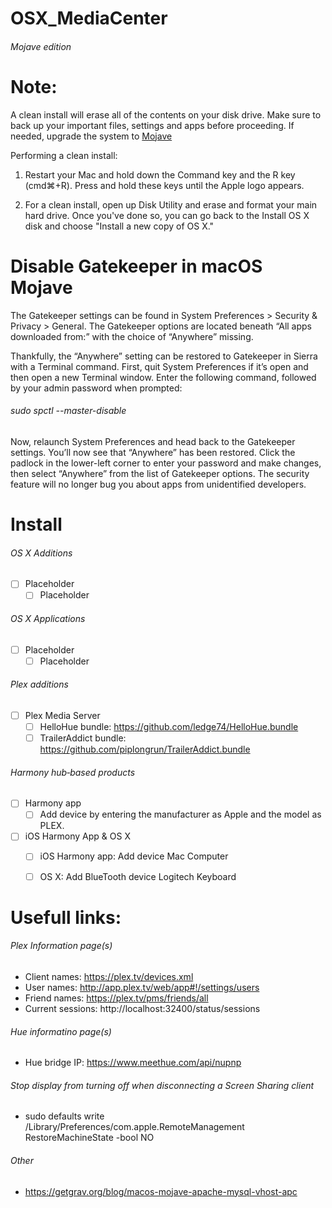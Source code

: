 # OSX_MediaCenter
###### Mojave edition

Note:
=====
A clean install will erase all of the contents on your disk drive. Make sure to back up your important files, settings and apps before proceeding. If needed, upgrade the system to [Mojave](https://support.apple.com/macos/mojave)

Performing a clean install:

1. Restart your Mac and hold down the Command key and the R key (cmd⌘+R). Press and hold these keys until the Apple logo appears.

2. For a clean install, open up Disk Utility and erase and format your main hard drive. Once you've done so, you can go back to the Install OS X disk and choose "Install a new copy of OS X."


Disable Gatekeeper in macOS Mojave
=====
The Gatekeeper settings can be found in System Preferences > Security & Privacy > General. The Gatekeeper options are located beneath “All apps downloaded from:” with the choice of “Anywhere” missing.

Thankfully, the “Anywhere” setting can be restored to Gatekeeper in Sierra with a Terminal command. First, quit System Preferences if it’s open and then open a new Terminal window. Enter the following command, followed by your admin password when prompted:

###### sudo spctl --master-disable

Now, relaunch System Preferences and head back to the Gatekeeper settings. You’ll now see that “Anywhere” has been restored. Click the padlock in the lower-left corner to enter your password and make changes, then select “Anywhere” from the list of Gatekeeper options. The security feature will no longer bug you about apps from unidentified developers.


Install 
=====
###### OS X Additions
- [ ] Placeholder
  * [ ] Placeholder

###### OS X Applications
- [ ] Placeholder
  * [ ] Placeholder

###### Plex additions
- [ ] Plex Media Server
  * [ ] HelloHue bundle: https://github.com/ledge74/HelloHue.bundle
  * [ ] TrailerAddict bundle: https://github.com/piplongrun/TrailerAddict.bundle

###### Harmony hub‑based products
- [ ] Harmony app
  * [ ] Add device by entering the manufacturer as Apple and the model as PLEX.
- [ ] iOS Harmony App & OS X
  * [ ] iOS Harmony app: Add device Mac Computer
  * [ ] OS X: Add BlueTooth device Logitech Keyboard


Usefull links:
=====
###### Plex Information page(s)
- Client names: https://plex.tv/devices.xml
- User names: http://app.plex.tv/web/app#!/settings/users
- Friend names: https://plex.tv/pms/friends/all
- Current sessions: http://localhost:32400/status/sessions

###### Hue informatino page(s)
- Hue bridge IP: https://www.meethue.com/api/nupnp

###### Stop display from turning off when disconnecting a Screen Sharing client
- sudo defaults write /Library/Preferences/com.apple.RemoteManagement RestoreMachineState -bool NO

###### Other
- https://getgrav.org/blog/macos-mojave-apache-mysql-vhost-apc
